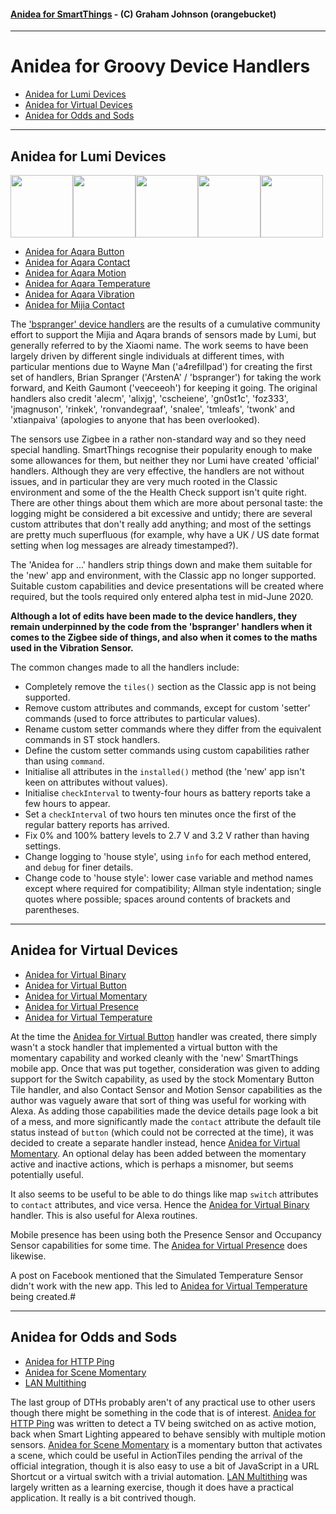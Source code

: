 #### [Anidea for SmartThings](../../../README.md) - (C) Graham Johnson (orangebucket)
---

# Anidea for Groovy Device Handlers

- [Anidea for Lumi Devices](#anidea-for-lumi-devices)
- [Anidea for Virtual Devices](#anidea-for-virtual-devices)
- [Anidea for Odds and Sods](#anidea-for-odds-and-sods)

---

## Anidea for Lumi Devices
<img src="https://raw.githubusercontent.com/orangebucket/Anidea-for-SmartThings/master/images/aqara_button.png" width="100"><img src="https://raw.githubusercontent.com/orangebucket/Anidea-for-SmartThings/master/images/aqara_contact.png" width="100"><img src="https://raw.githubusercontent.com/orangebucket/Anidea-for-SmartThings/master/images/aqara_motion.png" width="100"><img src="https://raw.githubusercontent.com/orangebucket/Anidea-for-SmartThings/master/images/aqara_temperature.png" width="100"><img src="https://raw.githubusercontent.com/orangebucket/Anidea-for-SmartThings/master/images/aqara_vibration.png" width="100">

- [Anidea for Aqara Button](anidea-for-aqara-button.src/)
- [Anidea for Aqara Contact](anidea-for-aqara-contact.src/)
- [Anidea for Aqara Motion](anidea-for-aqara-motion.src/)
- [Anidea for Aqara Temperature](anidea-for-aqara-temperature.src/)
- [Anidea for Aqara Vibration](anidea-for-aqara-vibration.src/)
- [Anidea for Mijia Contact](anidea-for-aqara-contact.src/)
  
The ['bspranger' device handlers](https://github.com/bspranger/Xiaomi) are the results of a cumulative community effort to support the Mijia and Aqara brands of sensors made by Lumi, but generally referred to by the Xiaomi name. The work seems to have been largely driven by different single individuals at different times, with particular mentions due to Wayne Man ('a4refillpad') for creating the first set of handlers, Brian Spranger ('ArstenA' / 'bspranger') for taking the work forward, and Keith Gaumont ('veeceeoh') for keeping it going. The original handlers also credit 'alecm', 'alixjg', 'cscheiene', 'gn0st1c', 'foz333', 'jmagnuson', 'rinkek', 'ronvandegraaf', 'snalee', 'tmleafs', 'twonk' and 'xtianpaiva' (apologies to anyone that has been overlooked).

The sensors use Zigbee in a rather non-standard way and so they need special handling. SmartThings recognise their popularity enough to make some allowances for them, but neither they nor Lumi have created 'official' handlers. Although they are very effective, the handlers are not without issues, and in particular they are very much rooted in the Classic environment and some of the the Health Check support isn't quite right. There are other things about them which are more about personal taste: the logging might be considered a bit excessive and untidy; there are several custom attributes that don't really add anything; and most of the settings are pretty much superfluous (for example, why have a UK / US date format setting when log messages are already timestamped?). 

The 'Anidea for ...' handlers strip things down and make them suitable for the 'new' app and environment, with the Classic app no longer supported. Suitable custom capabilities and device presentations will be created where required, but the tools required only entered alpha test in mid-June 2020.

**Although a lot of edits have been made to the device handlers, they remain underpinned by the code from the 'bspranger' handlers when it comes to the Zigbee side of things, and also when it comes to the maths used in the Vibration Sensor.**

The common changes made to all the handlers include:

* Completely remove the `tiles()` section as the Classic app is not being supported.
* Remove custom attributes and commands, except for custom 'setter' commands (used to force attributes to particular values).
* Rename custom setter commands where they differ from the equivalent commands in ST stock handlers.
* Define the custom setter commands using custom capabilities rather than using `command`.
* Initialise all attributes in the `installed()` method (the 'new' app isn't keen on attributes without values).
* Initialise `checkInterval` to twenty-four hours as battery reports take a few hours to appear.
* Set a `checkInterval` of two hours ten minutes once the first of the regular battery reports has arrived.
* Fix 0% and 100% battery levels to 2.7 V and 3.2 V rather than having settings.
* Change logging to 'house style', using `info` for each method entered, and `debug` for finer details.
* Change code to 'house style': lower case variable and method names except where required for compatibility; Allman style indentation; single quotes where possible; spaces around contents of brackets and parentheses.

---

## Anidea for Virtual Devices

- [Anidea for Virtual Binary](anidea-for-virtual-binary.src)
- [Anidea for Virtual Button](anidea-for-virtual-button.src)
- [Anidea for Virtual Momentary](anidea-for-virtual-momentary.src)
- [Anidea for Virtual Presence](anidea-for-virtual-presence.src)
- [Anidea for Virtual Temperature](anidea-for-virtual-temperature.src)
  
At the time the [Anidea for Virtual Button](anidea-for-virtual-binary.src) handler was created, there simply wasn't a stock handler that implemented a virtual button with the momentary capability and worked cleanly with the 'new' SmartThings mobile app. Once that was put together, consideration was given to adding support for the Switch capability, as used by the stock Momentary Button Tile handler, and also Contact Sensor and Motion Sensor capabilities as the author was vaguely aware that sort of thing was useful for working with Alexa. As adding those capabilities made the device details page look a bit of a mess, and more significantly made the `contact` attribute the default tile status instead of `button` (which could not be corrected at the time), it was decided to create a separate handler instead, hence [Anidea for Virtual Momentary](anidea-for-virtual-momentary.src). An optional delay has been added between the momentary active and inactive actions, which is perhaps a misnomer, but seems potentially useful.

It also seems to be useful to be able to do things like map `switch` attributes to `contact` attributes, and vice versa. Hence the [Anidea for Virtual Binary](anidea-for-virtual-binary.src) handler. This is also useful for Alexa routines.

Mobile presence has been using both the Presence Sensor and Occupancy Sensor capabilities for some time. The [Anidea for Virtual Presence](anidea-for-virtual-presence.src) does likewise.

A post on Facebook mentioned that the Simulated Temperature Sensor didn't work with the new app. This led to [Anidea for Virtual Temperature](anidea-for-virtual-temperature.src) being created.#

---

## Anidea for Odds and Sods

- [Anidea for HTTP Ping](anidea-for-http-ping.src)
- [Anidea for Scene Momentary](anidea-for-scene-momentary.src)
- [LAN Multithing](lan-multithing.src)

The last group of DTHs probably aren't of any practical use to other users though there might be something in the code that is of interest. [Anidea for HTTP Ping](anidea-for-http-ping.src) was written to detect a TV being switched on as active motion, back when Smart Lighting appeared to behave sensibly with multiple motion sensors. [Anidea for Scene Momentary](anidea-for-scene-momentary.src) is a momentary button that activates a scene, which could be useful in ActionTiles pending the arrival of the official integration, though it is also easy to use a bit of JavaScript in a URL Shortcut or a virtual switch with a trivial automation. [LAN Multithing](lan-multithing.src) was largely written as a learning exercise, though it does have a practical application. It really is a bit contrived though.
